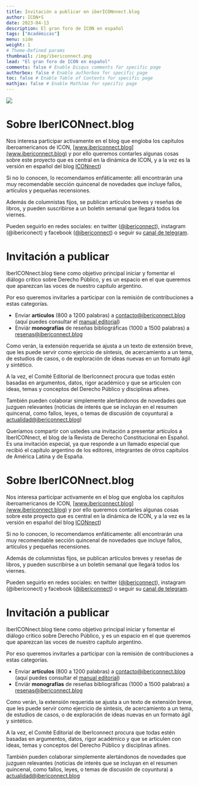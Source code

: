 ```yaml
---
title: Invitación a publicar en iberICONnnect.blog
author: ICON•S
date: 2023-04-13
description: El gran foro de ICON en español
tags: ["Académicas"]
menu: side 
weight: 1
# Theme-Defined params
thumbnail: /img/ibericonnect.png
lead: "El gran foro de ICON en español"   
comments: false # Enable Disqus comments for specific page
authorbox: false # Enable authorbox for specific page
toc: false # Enable Table of Contents for specific page
mathjax: false # Enable MathJax for specific page
---
```


![]("img/ibericonnect.png")

# Sobre IberICONnect.blog

Nos interesa participar activamente en el blog que engloba los capítulos iberoamericanos de ICON, [www.ibericonnect.blog](www.ibericonnect.blog) y por ello queremos contarles algunas cosas sobre este proyecto que es central en la dinámica de ICON, y a la vez es la versión en español del blog [ICONnect](http://www.iconnectblog.com/))

Si no lo conocen, lo recomendamos enfáticamente: allí encontrarán una muy recomendable sección quincenal de novedades que incluye fallos, artículos y pequeñas recensiones. 

Además de columnistas fijos, se publican artículos breves y reseñas de libros, y pueden suscribirse a un boletín semanal que llegará todos los viernes.

Pueden seguirlo en redes sociales: en twitter ([@ibericonnect](https://twitter.com/ibericonnect)), instagram (@ibericonect) y facebook ([@ibericonnect](https://www.instagram.com/ibericonect/?hl=es-la)) o seguir su [canal de telegram](https://www.facebook.com/ibericonnect).

# Invitación a publicar

IberICONnect.blog tiene como objetivo principal iniciar y fomentar el diálogo crítico sobre Derecho Público, y es un espacio en el que queremos que aparezcan las voces de nuestro capítulo argentino.

Por eso queremos invitarles a participar con la remisión de contribuciones a estas categorías.

- Enviar **artículos** (800 a 1200 palabras) a contacto@ibericonnect.blog (aquí puedes consultar el [manual editorial](https://www.ibericonnect.blog/manual-editorial/?utm_source=mailpoet&utm_medium=email&utm_campaign=Pandemia+y+aplazamiento+de+elecciones+)) 
- Enviár **monografías** de reseñas bibliográficas (1000 a 1500 palabras) a resenas@ibericonnect.blog 

Como verán, la extensión requerida se ajusta a un texto de extensión breve, que les puede servir como ejercicio de síntesis, de acercamiento a un tema, de estudios de casos, o de exploración de ideas nuevas en un formato ágil y sintético. 

A la vez, el Comité Editorial de IberIconnect procura que todas estén basadas en argumentos, datos, rigor académico y que se articulen con ideas, temas y conceptos del Derecho Público y disciplinas afines.

También pueden colaborar simplemente alertándonos de novedades que juzguen relevantes (noticias de interés que se incluyan en el resumen quincenal, como fallos, leyes, o temas de discusión de coyuntura) a actualidad@ibericonnect.blog)

Queríamos compartir con ustedes una invitación a presentar artículos a IberICONnect, el blog de la Revista de Derecho Constitucional en Español. Es una invitación especial, ya que responde a un llamado especial que recibió el capítulo argentino de los editores, integrantes de otros capítulos de América Latina y de España. 

# Sobre IberICONnect.blog

Nos interesa participar activamente en el blog que engloba los capítulos iberoamericanos de ICON, [www.ibericonnect.blog](www.ibericonnect.blog) y por ello queremos contarles algunas cosas sobre este proyecto que es central en la dinámica de ICON, y a la vez es la versión en español del blog [ICONnect](http://www.iconnectblog.com/))

Si no lo conocen, lo recomendamos enfáticamente: allí encontrarán una muy recomendable sección quincenal de novedades que incluye fallos, artículos y pequeñas recensiones. 

Además de columnistas fijos, se publican artículos breves y reseñas de libros, y pueden suscribirse a un boletín semanal que llegará todos los viernes.

Pueden seguirlo en redes sociales: en twitter ([@ibericonnect](https://twitter.com/ibericonnect)), instagram (@ibericonect) y facebook ([@ibericonnect](https://www.instagram.com/ibericonect/?hl=es-la)) o seguir su [canal de telegram](https://www.facebook.com/ibericonnect).

# Invitación a publicar

IberICONnect.blog tiene como objetivo principal iniciar y fomentar el diálogo crítico sobre Derecho Público, y es un espacio en el que queremos que aparezcan las voces de nuestro capítulo argentino.

Por eso queremos invitarles a participar con la remisión de contribuciones a estas categorías.

- Enviar **artículos** (800 a 1200 palabras) a contacto@ibericonnect.blog (aquí puedes consultar el [manual editorial](https://www.ibericonnect.blog/manual-editorial/?utm_source=mailpoet&utm_medium=email&utm_campaign=Pandemia+y+aplazamiento+de+elecciones+)) 
- Enviár **monografías** de reseñas bibliográficas (1000 a 1500 palabras) a resenas@ibericonnect.blog 

Como verán, la extensión requerida se ajusta a un texto de extensión breve, que les puede servir como ejercicio de síntesis, de acercamiento a un tema, de estudios de casos, o de exploración de ideas nuevas en un formato ágil y sintético. 

A la vez, el Comité Editorial de IberIconnect procura que todas estén basadas en argumentos, datos, rigor académico y que se articulen con ideas, temas y conceptos del Derecho Público y disciplinas afines.

También pueden colaborar simplemente alertándonos de novedades que juzguen relevantes (noticias de interés que se incluyan en el resumen quincenal, como fallos, leyes, o temas de discusión de coyuntura) a actualidad@ibericonnect.blog